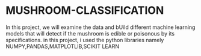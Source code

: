 # MUSHROOM-CLASSIFICATION
In this project, we will examine the data and bUild different machine learning models that will detect if the mushroom is edible or poisonous by its specifications.
in this project, i used the python libraries namely NUMPY,PANDAS,MATPLOTLIB,SCIKIT LEARN 
